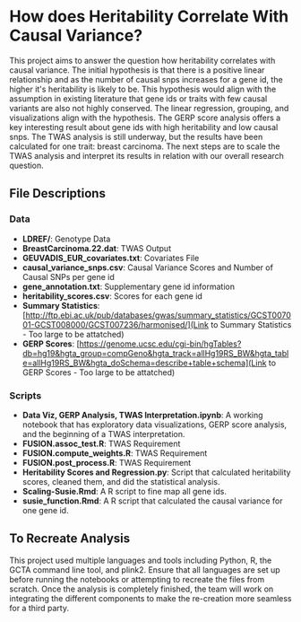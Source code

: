 # How does Heritability Correlate With Causal Variance?

This project aims to answer the question how heritability correlates with causal variance. The initial hypothesis is that there is a positive linear relationship and as the number of causal snps increases for a gene id, the higher it's heritability is likely to be. This hypothesis would align with the assumption in existing literature that gene ids or traits with few causal variants are also not highly conserved. The linear regression, grouping, and visualizations align with the hypothesis. The GERP score analysis offers a key interesting result about gene ids with high heritability and low causal snps. The TWAS analysis is still underway, but the results have been calculated for one trait: breast carcinoma. The next steps are to scale the TWAS analysis and interpret its results in relation with our overall research question. 

## File Descriptions

### Data 
- **LDREF/**: Genotype Data
- **BreastCarcinoma.22.dat**: TWAS Output
- **GEUVADIS_EUR_covariates.txt**: Covariates File
- **causal_variance_snps.csv**: Causal Variance Scores and Number of Causal SNPs per gene id
- **gene_annotation.txt**: Supplementary gene id information
- **heritability_scores.csv**: Scores for each gene id
- **Summary Statistics**: [http://ftp.ebi.ac.uk/pub/databases/gwas/summary_statistics/GCST007001-GCST008000/GCST007236/harmonised/](Link to Summary Statistics - Too large to be attatched)
- **GERP Scores**: [https://genome.ucsc.edu/cgi-bin/hgTables?db=hg19&hgta_group=compGeno&hgta_track=allHg19RS_BW&hgta_table=allHg19RS_BW&hgta_doSchema=describe+table+schema](Link to GERP Scores - Too large to be attatched)

### Scripts 
- **Data Viz, GERP Analysis, TWAS Interpretation.ipynb**: A working notebook that has exploratory data visualizations, GERP score analysis, and the beginning of a TWAS interpretation. 
- **FUSION.assoc_test.R**: TWAS Requirement
- **FUSION.compute_weights.R**: TWAS Requirement
- **FUSION.post_process.R**: TWAS Requirement
- **Heritability Scores and Regression.py**: Script that calculated heritability scores, cleaned them, and did the statistical analysis. 
- **Scaling-Susie.Rmd**: A R script to fine map all gene ids. 
- **susie_function.Rmd**: A R script that calculated the causal variance for one gene id. 

## To Recreate Analysis

This project used multiple languages and tools including Python, R, the GCTA command line tool, and plink2. Ensure that all languages are set up before running the notebooks or attempting to recreate the files from scratch. Once the analysis is completely finished, the team will work on integrating the different components to make the re-creation more seamless for a third party. 

